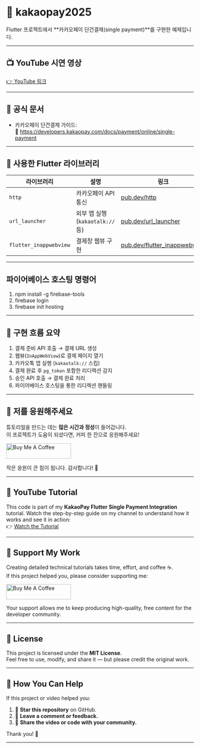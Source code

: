 # 🧾 kakaopay2025

Flutter 프로젝트에서 **카카오페이 단건결제(single payment)**를 구현한 예제입니다.

---

## 📺 YouTube 시연 영상  
[👉 YouTube 링크](여기에_유튜브_URL_붙여넣기)

---

## 📄 공식 문서  
- 카카오페이 단건결제 가이드:  
  🔗 https://developers.kakaopay.com/docs/payment/online/single-payment

---

## 🧩 사용한 Flutter 라이브러리

| 라이브러리 | 설명 | 링크 |
|------------|------|------|
| `http` | 카카오페이 API 통신 | [pub.dev/http](https://pub.dev/packages/http) |
| `url_launcher` | 외부 앱 실행 (`kakaotalk://` 등) | [pub.dev/url_launcher](https://pub.dev/packages/url_launcher) |
| `flutter_inappwebview` | 결제창 웹뷰 구현 | [pub.dev/flutter_inappwebview](https://pub.dev/packages/flutter_inappwebview) |

---

## 파이어베이스 호스팅 명령어
1. npm install -g firebase-tools
2. firebase login
3. firebase init hosting

---
## 📌 구현 흐름 요약

1. 결제 준비 API 호출 → 결제 URL 생성
2. 웹뷰(`InAppWebView`)로 결제 페이지 열기
3. 카카오톡 앱 실행 (`kakaotalk://` 스킴)
4. 결제 완료 후 `pg_token` 포함한 리디렉션 감지
5. 승인 API 호출 → 결제 완료 처리
6. 파이어베이스 호스팅을 통한 리디렉션 핸들링

---
## 🤗 저를 응원해주세요

튜토리얼을 만드는 데는 **많은 시간과 정성**이 들어갑니다.  
이 프로젝트가 도움이 되셨다면, 커피 한 잔으로 응원해주세요!

<a href="https://buymeacoffee.com/codewithsora" target="_blank">
  <img src="https://cdn.buymeacoffee.com/buttons/default-orange.png" alt="Buy Me A Coffee" height="41" width="174">
</a>

작은 응원이 큰 힘이 됩니다. 감사합니다! 🙇

---
## 🎥 YouTube Tutorial

This code is part of my **KakaoPay Flutter Single Payment Integration** tutorial. Watch the step-by-step guide on my channel to understand how it works and see it in action:  
👉 [Watch the Tutorial](https://www.youtube.com/@starbucks9651)

---

## 🤝 Support My Work

Creating detailed technical tutorials takes time, effort, and coffee ☕.  
If this project helped you, please consider supporting me:

<a href="https://buymeacoffee.com/codewithsora" target="_blank">
  <img src="https://cdn.buymeacoffee.com/buttons/default-orange.png" alt="Buy Me A Coffee" height="41" width="174">
</a>

Your support allows me to keep producing high-quality, free content for the developer community.

---

## 📄 License

This project is licensed under the **MIT License**.  
Feel free to use, modify, and share it — but please credit the original work.

---

## 🌟 How You Can Help

If this project or video helped you:

1. 🌟 **Star this repository** on GitHub.  
2. 💬 **Leave a comment or feedback.**  
3. 📢 **Share the video or code with your community.**

Thank you! 🙏

---
